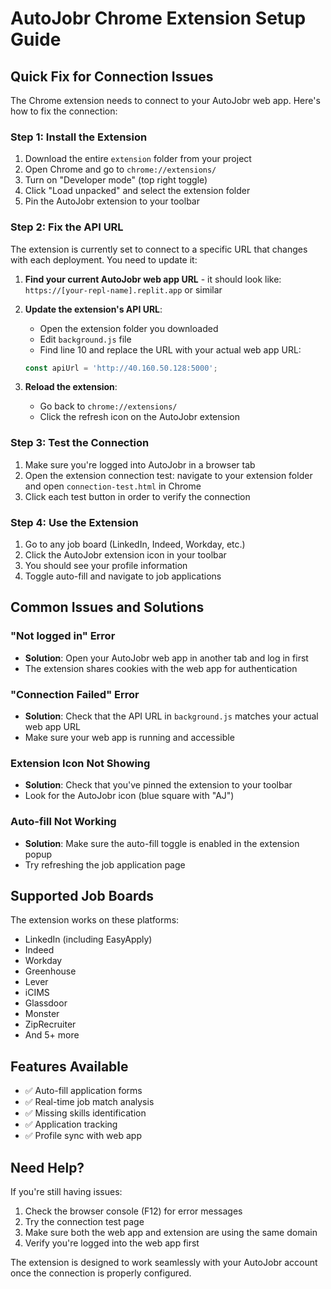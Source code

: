 # AutoJobr Chrome Extension Setup Guide

## Quick Fix for Connection Issues

The Chrome extension needs to connect to your AutoJobr web app. Here's how to fix the connection:

### Step 1: Install the Extension
1. Download the entire `extension` folder from your project
2. Open Chrome and go to `chrome://extensions/`
3. Turn on "Developer mode" (top right toggle)
4. Click "Load unpacked" and select the extension folder
5. Pin the AutoJobr extension to your toolbar

### Step 2: Fix the API URL
The extension is currently set to connect to a specific URL that changes with each deployment. You need to update it:

1. **Find your current AutoJobr web app URL** - it should look like:
   `https://[your-repl-name].replit.app` or similar

2. **Update the extension's API URL**:
   - Open the extension folder you downloaded
   - Edit `background.js` file
   - Find line 10 and replace the URL with your actual web app URL:
   ```javascript
   const apiUrl = 'http://40.160.50.128:5000';
   ```

3. **Reload the extension**:
   - Go back to `chrome://extensions/`
   - Click the refresh icon on the AutoJobr extension

### Step 3: Test the Connection
1. Make sure you're logged into AutoJobr in a browser tab
2. Open the extension connection test: navigate to your extension folder and open `connection-test.html` in Chrome
3. Click each test button in order to verify the connection

### Step 4: Use the Extension
1. Go to any job board (LinkedIn, Indeed, Workday, etc.)
2. Click the AutoJobr extension icon in your toolbar
3. You should see your profile information
4. Toggle auto-fill and navigate to job applications

## Common Issues and Solutions

### "Not logged in" Error
- **Solution**: Open your AutoJobr web app in another tab and log in first
- The extension shares cookies with the web app for authentication

### "Connection Failed" Error
- **Solution**: Check that the API URL in `background.js` matches your actual web app URL
- Make sure your web app is running and accessible

### Extension Icon Not Showing
- **Solution**: Check that you've pinned the extension to your toolbar
- Look for the AutoJobr icon (blue square with "AJ")

### Auto-fill Not Working
- **Solution**: Make sure the auto-fill toggle is enabled in the extension popup
- Try refreshing the job application page

## Supported Job Boards
The extension works on these platforms:
- LinkedIn (including EasyApply)
- Indeed
- Workday
- Greenhouse
- Lever
- iCIMS
- Glassdoor
- Monster
- ZipRecruiter
- And 5+ more

## Features Available
- ✅ Auto-fill application forms
- ✅ Real-time job match analysis
- ✅ Missing skills identification
- ✅ Application tracking
- ✅ Profile sync with web app

## Need Help?
If you're still having issues:
1. Check the browser console (F12) for error messages
2. Try the connection test page
3. Make sure both the web app and extension are using the same domain
4. Verify you're logged into the web app first

The extension is designed to work seamlessly with your AutoJobr account once the connection is properly configured.